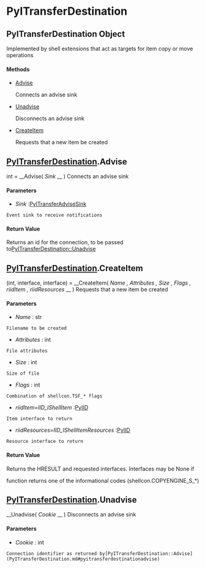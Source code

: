 # PyITransferDestination

## PyITransferDestination Object

Implemented by shell extensions that act as targets for item copy or move operations

#### Methods


  - [Advise](PyITransferDestination.md#pyitransferdestinationadvise)

    Connects an advise sink&nbsp;

  - [Unadvise](PyITransferDestination.md#pyitransferdestinationunadvise)

    Disconnects an advise sink&nbsp;

  - [CreateItem](PyITransferDestination.md#pyitransferdestinationcreateitem)

    Requests that a new item be created&nbsp;

## [PyITransferDestination](#pyitransferdestination).Advise

int = __Advise( *Sink* __ )
Connects an advise sink

#### Parameters


  -  *Sink* :[PyITransferAdviseSink](#pyitransferadvisesink)

    Event sink to receive notifications

#### Return Value
Returns an id for the connection, to be passed to[PyITransferDestination::Unadvise](PyITransferDestination.md#pyitransferdestinationunadvise)

## [PyITransferDestination](#pyitransferdestination).CreateItem

(int, interface, interface) = __CreateItem( *Name*  *, Attributes*  *, Size*  *, Flags*  *, riidItem*  *, riidResources* __ )
Requests that a new item be created

#### Parameters


  -  *Name* : str

    Filename to be created

  -  *Attributes* : int

    File attributes

  -  *Size* : int

    Size of file

  -  *Flags* : int

    Combination of shellcon.TSF_* flags

  -  *riidItem=IID_IShellItem* :[PyIID](#pyiid)

    Item interface to return

  -  *riidResources=IID_IShellItemResources* :[PyIID](#pyiid)

    Resource interface to return

#### Return Value
Returns the HRESULT and requested interfaces.  Interfaces may be None if 

function returns one of the informational codes (shellcon.COPYENGINE_S_*)

## [PyITransferDestination](#pyitransferdestination).Unadvise

 __Unadvise( *Cookie* __ )
Disconnects an advise sink

#### Parameters


  -  *Cookie* : int

    Connection identifier as returned by[PyITransferDestination::Advise](PyITransferDestination.md#pyitransferdestinationadvise)